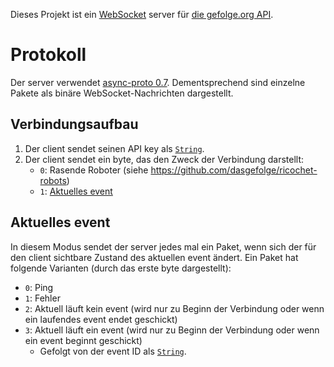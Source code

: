 Dieses Projekt ist ein [WebSocket](https://en.wikipedia.org/wiki/WebSocket) server für [die gefolge.org API](https://gefolge.org/api).

# Protokoll

Der server verwendet [async-proto 0.7](https://docs.rs/async-proto/0.7). Dementsprechend sind einzelne Pakete als binäre WebSocket-Nachrichten dargestellt.

## Verbindungsaufbau

1. Der client sendet seinen API key als [`String`](https://docs.rs/async-proto/0.7/async_proto/trait.Protocol.html#impl-Protocol-for-String).
2. Der client sendet ein byte, das den Zweck der Verbindung darstellt:
    * `0`: Rasende Roboter (siehe <https://github.com/dasgefolge/ricochet-robots>)
    * `1`: [Aktuelles event](#aktuelles-event)

## Aktuelles event

In diesem Modus sendet der server jedes mal ein Paket, wenn sich der für den client sichtbare Zustand des aktuellen event ändert. Ein Paket hat folgende Varianten (durch das erste byte dargestellt):

* `0`: Ping
* `1`: Fehler
* `2`: Aktuell läuft kein event (wird nur zu Beginn der Verbindung oder wenn ein laufendes event endet geschickt)
* `3`: Aktuell läuft ein event (wird nur zu Beginn der Verbindung oder wenn ein event beginnt geschickt)
    * Gefolgt von der event ID als [`String`](https://docs.rs/async-proto/0.7/async_proto/trait.Protocol.html#impl-Protocol-for-String).
